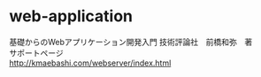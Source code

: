 # web-application
基礎からのWebアプリケーション開発入門
技術評論社　前橋和弥　著  
サポートページ  
http://kmaebashi.com/webserver/index.html

